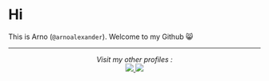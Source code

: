 # Hi

This is Arno (`@arnoalexander`). Welcome to my Github 😸

<hr>
<p align="center">
    <i>Visit my other profiles :</i>
    <br>
    <a href="https://github.com/arnoalexander">
        <img src="https://img.shields.io/badge/-GitHub-%23181717?style=for-the-badge&logo=GitHub&logoColor=white">
    </a>
    <a href="https://www.linkedin.com/in/arnoalexander/">
        <img src="https://img.shields.io/badge/-LinkedIn-%230A66C2?style=for-the-badge&logo=Linkedin&logoColor=white">
    </a>
</p>
